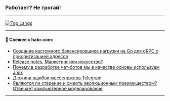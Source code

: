 ### Работает? Не трогай!

---
<!--
#### 🛠️ Technical stack:

![Java](https://img.shields.io/badge/Java-informational?logo=Oracle&style=flat&logoColor=white&color=FF4500)
![Kotlin](https://img.shields.io/badge/Kotlin-informational?logo=Kotlin&style=flat&logoColor=white&color=774D97)
![TS](https://img.shields.io/badge/TypeScript-informational?logo=typeScript&style=flat&logoColor=black&color=017acc)
![Python](https://img.shields.io/badge/Python-informational?logo=Python&style=flat&logoColor=black&color=ffdd54) <br>
![Spring](https://img.shields.io/badge/Spring-informational?logo=Spring&style=flat&logoColor=white&color=6DB33F) 
![SpringBoot](https://img.shields.io/badge/SpringBoot-informational?logo=SpringBoot&style=flat&logoColor=white&color=6DB33F)
![Nest](https://img.shields.io/badge/NestJS-informational?logo=NestJS&style=flat&logoColor=white&color=E0234E) 
![NodeJS](https://img.shields.io/badge/NodeJS-informational?logo=node.js&style=flat&logoColor=white&color=70A760)<br>
![PostgreSQL](https://img.shields.io/badge/PostgreSQL-informational?logo=PostgreSQL&style=flat&logoColor=white&color=DAA520)
![MongoDB](https://img.shields.io/badge/MongoDB-informational?logo=MongoDB&style=flat&logoColor=white&color=870000)
![Apache](https://img.shields.io/badge/Apache-informational?logo=apache&style=flat&logoColor=white&color=f74e28)

___ 
-->

<!--- #### 🛠️ : --->

[![Top Langs](https://github-readme-stats-82jvfl3w3-advtsettinggmailcoms-projects.vercel.app/api/top-langs/?username=zloylis&langs_count=10&hide_title=true&title_color=e6edf3&size_weight=0.5&count_weight=0.5&layout=compact&hide_progress=true&hide_border=true&theme=dracula)](https://github.com/zloylis)

<!---


####  :octocat:&nbsp;&nbsp; Статистика:

![GitHub stats](https://github-readme-stats-u2qms2cxw-advtsettinggmailcoms-projects.vercel.app/api?username=zloylis&show_icons=true&hide_border=true&theme=dracula&title_color=e6edf3&include_all_commits=true&count_private=true&hide_rank=false&hide_title=true&rank_icon=github)
-->
---

#### 💬 Свежее с habr.com:

<!-- BLOG-POST-LIST:START -->
- [Создание кастомного балансировщика нагрузки на Go для gRPC с приоритизацией адресов](https://habr.com/ru/companies/vk/articles/858290/?utm_source=habrahabr&utm_medium=rss&utm_campaign=858290)
- [Release notes. Маркетинг или искусство?](https://habr.com/ru/articles/858846/?utm_source=habrahabr&utm_medium=rss&utm_campaign=858846)
- [Почему в разработке чат-ботов мы в качестве основы используем Jmix](https://habr.com/ru/articles/854056/?utm_source=habrahabr&utm_medium=rss&utm_campaign=854056)
- [Дюжина ошибок мессенджера Telegram](https://habr.com/ru/companies/pvs-studio/articles/858810/?utm_source=habrahabr&utm_medium=rss&utm_campaign=858810)
- [Являются ли старение и смерть эволюционным преимуществом? Отвечает компьютерное моделирование](https://habr.com/ru/articles/858802/?utm_source=habrahabr&utm_medium=rss&utm_campaign=858802)
<!-- BLOG-POST-LIST:END -->

---
